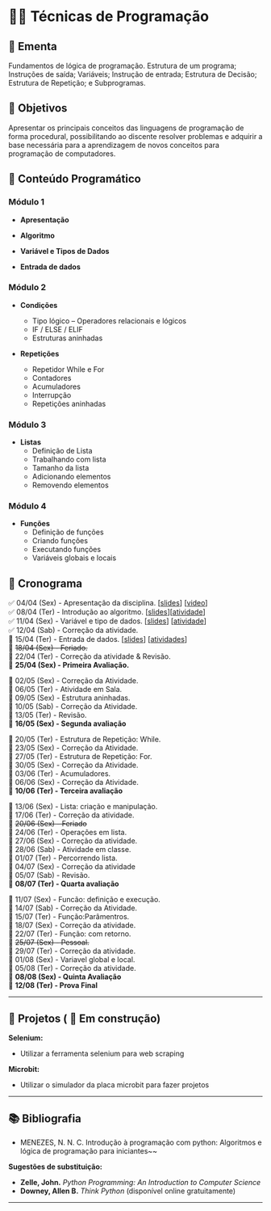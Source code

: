 # 👨‍💻 Técnicas de Programação

## 📘 Ementa
Fundamentos de lógica de programação. Estrutura de um programa; Instruções de saída; Variáveis; Instrução de entrada; Estrutura de Decisão; Estrutura de Repetição; e Subprogramas.

## 🎯 Objetivos
Apresentar os principais conceitos das linguagens de programação de forma procedural, possibilitando ao discente resolver problemas e adquirir a base necessária para a aprendizagem de novos conceitos para programação de computadores.



## 🧩 Conteúdo Programático

### Módulo 1

- **Apresentação**
<!--
  - Apresentação da disciplina
  - Vídeo motivacional: `video`  
-->

- **Algoritmo**
<!--
  - O que é algoritmo
  - Code.org
  - Olá, Mundo!
-->

- **Variável e Tipos de Dados**
<!--
  - Definição de variável  
  - Atribuição e leitura  
  - Troca de valores  
  - Tipo numérico – Tipos e Expressões  
  - Tipo String
-->

- **Entrada de dados**
<!--
    - Comando input.
    - Convertendo tipos
-->
### Módulo 2
- **Condições**
  - Tipo lógico – Operadores relacionais e lógicos  
  - IF / ELSE / ELIF  
  - Estruturas aninhadas

- **Repetições**
  - Repetidor While e For  
  - Contadores  
  - Acumuladores  
  - Interrupção  
  - Repetições aninhadas

### Módulo 3
- **Listas**
  - Definição de Lista  
  - Trabalhando com lista  
  - Tamanho da lista  
  - Adicionando elementos  
  - Removendo elementos

### Módulo 4
- **Funções**
  - Definição de funções  
  - Criando funções  
  - Executando funções  
  - Variáveis globais e locais






## 📅 Cronograma
:white_check_mark: 04/04 (Sex) - Apresentação da disciplina. [[slides](https://drive.google.com/file/d/10BbSSufUcQi9JJdnRIOwuYi1SbHY920c/view?usp=drive_link)] [[video](https://www.youtube.com/watch?v=nt7JqivQsW0)]   
:white_check_mark: 08/04 (Ter) - Introdução ao algoritmo. [[slides](https://drive.google.com/file/d/19PPMpUw5tUFoAY73xHk5ccIhI9YKBREu/view?usp=sharing)][[atividade](https://classroom.github.com/a/tWLkEBJN)]    
:white_check_mark: 11/04 (Sex) - Variável e tipo de dados. [[slides](https://drive.google.com/file/d/19h5v5yZWKlgtVKqozDhpHRAHpHpeM420/view?usp=sharing)] [[atividade](https://drive.google.com/file/d/1BsCBnRC-vMPu828MnM8rlGBFu1DT2bv5/view?usp=sharing)]   
:white_check_mark: 12/04 (Sab) - Correção da atividade.  
:black_square_button: 15/04 (Ter) - Entrada de dados. [[slides](https://drive.google.com/file/d/1Cwl4Syhzik7vERQ1HpAp6FK-EzNiuTvG/view?usp=sharing)] [[atividades](https://drive.google.com/file/d/1Cz25vOi4RmkweFd9jFT91EINomx1FL-C/view?usp=sharing)]  
:black_square_button: ~~18/04 (Sex) - Feriado.~~  
:black_square_button: 22/04 (Ter) - Correção da atividade & Revisão.  
:black_square_button: **25/04 (Sex) -  Primeira Avaliação.** 

:black_square_button: 02/05 (Sex) - Correção da Atividade. \
:black_square_button: 06/05 (Ter) - Atividade em Sala. \
:black_square_button: 09/05 (Sex) - Estrutura aninhadas. \
:black_square_button: 10/05 (Sab) - Correção da Atividade. \
:black_square_button: 13/05 (Ter) - Revisão.\
:black_square_button: **16/05 (Sex) - Segunda avaliação**


:black_square_button: 20/05 (Ter) - Estrutura de Repetição: While. \
:black_square_button: 23/05 (Sex) - Correção da Atividade. \
:black_square_button: 27/05 (Ter) - Estrutura de Repetição: For. \
:black_square_button: 30/05 (Sex) - Correção da Atividade. \
:black_square_button: 03/06 (Ter) - Acumuladores. \
:black_square_button: 06/06 (Sex) - Correção da Atividade. \
:black_square_button: **10/06 (Ter) - Terceira avaliação**

:black_square_button: 13/06 (Sex) - Lista: criação e manipulação.  
:black_square_button: 17/06 (Ter) - Correção da atividade.  
:black_square_button: ~~20/06 (Sex) - Feriado~~  
:black_square_button: 24/06 (Ter) - Operações em lista.  
:black_square_button: 27/06 (Sex) - Correção da atividade.  
:black_square_button: 28/06 (Sab) - Atividade em classe.  
:black_square_button: 01/07 (Ter) - Percorrendo lista.  
:black_square_button: 04/07 (Sex) - Correção da atividade  
:black_square_button: 05/07 (Sab) - Revisão.  
:black_square_button: **08/07 (Ter) - Quarta avaliação**  

:black_square_button: 11/07 (Sex) - Funcão: definição e execução.  
:black_square_button: 14/07 (Sab) - Correção da Atividade.  
:black_square_button: 15/07 (Ter) - Função:Parâmentros.  
:black_square_button: 18/07 (Sex) - Correção da atividade.  
:black_square_button: 22/07 (Ter) - Função: com retorno.   
:black_square_button: ~~25/07 (Sex) - Pessoal.~~  
:black_square_button: 29/07 (Ter) - Correção da atividade.  
:black_square_button: 01/08 (Sex) - Variavel global e local.  
:black_square_button: 05/08 (Ter) - Correção da atividade.  
:black_square_button: **08/08 (Sex) - Quinta Avaliação**\
:black_square_button: **12/08 (Ter) - Prova Final**

---
## :rocket: Projetos ( :construction: Em construção)  
**Selenium:**
- Utilizar a ferramenta selenium para web scraping

**Microbit:**
- Utilizar o simulador da placa microbit para fazer projetos


---
## 📚 Bibliografia

- MENEZES, N. N. C. Introdução à programação com python: Algoritmos e lógica de programação para iniciantes~~  


**Sugestões de substituição:**
- **Zelle, John.** *Python Programming: An Introduction to Computer Science*
- **Downey, Allen B.** *Think Python* (disponível online gratuitamente)

---
